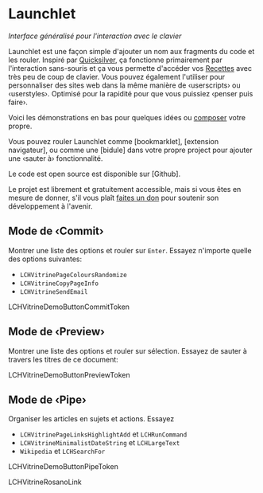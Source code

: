 # Launchlet
_Interface généralisé pour l'interaction avec le clavier_

Launchlet est une façon simple d'ajouter un nom aux fragments du code et les rouler. Inspiré par [Quicksilver](https://qsapp.com), ça fonctionne primairement par l'interaction sans-souris et ça vous permette d'accéder vos [Recettes](LCHVitrineTokenGuideURL) avec très peu de coup de clavier. Vous pouvez également l'utiliser pour personnaliser des sites web dans la même manière de ‹userscripts› ou ‹userstyles›. Optimisé pour la rapidité pour que vous puissiez ‹penser puis faire›.

Voici les démonstrations en bas pour quelques idées ou [composer](LCHVitrineTokenComposeURL) votre propre.

Vous pouvez rouler Launchlet comme [bookmarklet], [extension navigateur], ou comme une [bidule] dans votre propre project pour ajouter une ‹sauter à› fonctionnalité.

Le code est open source est disponible sur [Github].

Le projet est librement et gratuitement accessible, mais si vous êtes en mesure de donner, s'il vous plaît [faites un don](LCH_SHARED_DONATE_URL) pour soutenir son développement à l'avenir.

## Mode de ‹Commit›

Montrer une liste des options et rouler sur `Enter`. Essayez n'importe quelle des options suivantes:
- `LCHVitrinePageColoursRandomize`
- `LCHVitrineCopyPageInfo`
- `LCHVitrineSendEmail`

LCHVitrineDemoButtonCommitToken

## Mode de ‹Preview›

Montrer une liste des options et rouler sur sélection. Essayez de sauter à travers les titres de ce document:

LCHVitrineDemoButtonPreviewToken

## Mode de ‹Pipe›

Organiser les articles en sujets et actions. Essayez
- `LCHVitrinePageLinksHighlightAdd` et `LCHRunCommand`
- `LCHVitrineMinimalistDateString` et `LCHLargeText`
- `Wikipedia` et `LCHSearchFor`

LCHVitrineDemoButtonPipeToken

LCHVitrineRosanoLink
